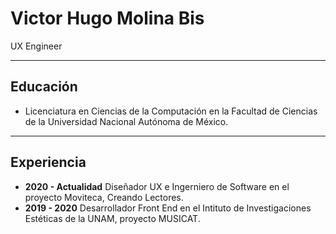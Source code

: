 # Victor Hugo Molina Bis

UX Engineer

---

## Educación

* Licenciatura en Ciencias de la Computación en la Facultad de Ciencias de la Universidad Nacional Autónoma de México.

---

## Experiencia

* **2020 - Actualidad** Diseñador UX e Ingerniero de Software en el proyecto Moviteca, Creando Lectores.
* **2019 - 2020** Desarrollador Front End en el Intituto de Investigaciones Estéticas de la UNAM, proyecto MUSICAT.
